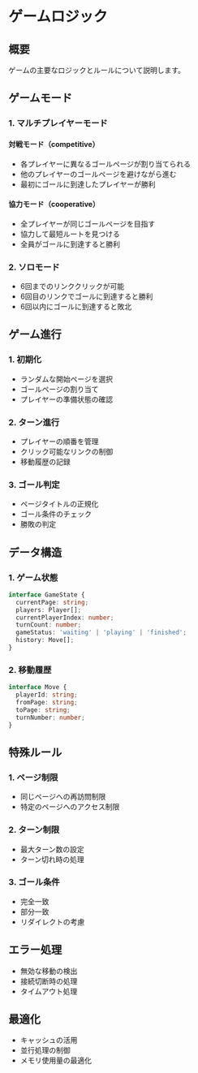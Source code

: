 # ゲームロジック

## 概要
ゲームの主要なロジックとルールについて説明します。

## ゲームモード

### 1. マルチプレイヤーモード
#### 対戦モード（competitive）
- 各プレイヤーに異なるゴールページが割り当てられる
- 他のプレイヤーのゴールページを避けながら進む
- 最初にゴールに到達したプレイヤーが勝利

#### 協力モード（cooperative）
- 全プレイヤーが同じゴールページを目指す
- 協力して最短ルートを見つける
- 全員がゴールに到達すると勝利

### 2. ソロモード
- 6回までのリンククリックが可能
- 6回目のリンクでゴールに到達すると勝利
- 6回以内にゴールに到達すると敗北

## ゲーム進行

### 1. 初期化
- ランダムな開始ページを選択
- ゴールページの割り当て
- プレイヤーの準備状態の確認

### 2. ターン進行
- プレイヤーの順番を管理
- クリック可能なリンクの制御
- 移動履歴の記録

### 3. ゴール判定
- ページタイトルの正規化
- ゴール条件のチェック
- 勝敗の判定

## データ構造

### 1. ゲーム状態
```typescript
interface GameState {
  currentPage: string;
  players: Player[];
  currentPlayerIndex: number;
  turnCount: number;
  gameStatus: 'waiting' | 'playing' | 'finished';
  history: Move[];
}
```

### 2. 移動履歴
```typescript
interface Move {
  playerId: string;
  fromPage: string;
  toPage: string;
  turnNumber: number;
}
```

## 特殊ルール

### 1. ページ制限
- 同じページへの再訪問制限
- 特定のページへのアクセス制限

### 2. ターン制限
- 最大ターン数の設定
- ターン切れ時の処理

### 3. ゴール条件
- 完全一致
- 部分一致
- リダイレクトの考慮

## エラー処理
- 無効な移動の検出
- 接続切断時の処理
- タイムアウト処理

## 最適化
- キャッシュの活用
- 並行処理の制御
- メモリ使用量の最適化 